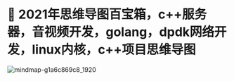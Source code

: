 # 🎁 2021年思维导图百宝箱，c++服务器，音视频开发，golang，dpdk网络开发，linux内核，c++项目思维导图
![mindmap-g1a6c869c8_1920](https://user-images.githubusercontent.com/87457873/142826075-55b8e588-959b-4c69-867f-54e9deeed026.jpg)
